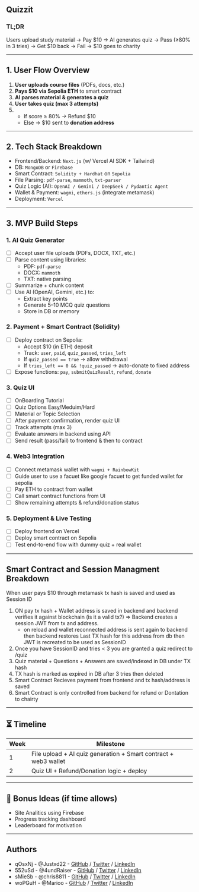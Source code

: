 ## Quizzit

### TL;DR
Users upload study material → Pay $10 → AI generates quiz → Pass (≥80% in 3 tries) → Get $10 back → Fail → $10 goes to charity

---

## 1. **User Flow Overview**
1. **User uploads course files** (PDFs, docs, etc.)
2. **Pays $10 via Sepolia ETH** to smart contract
3. **AI parses material & generates a quiz**
4. **User takes quiz (max 3 attempts)**
5. - If score ≥ 80% → Refund $10  
   - Else → $10 sent to **donation address**

---

## 2. **Tech Stack Breakdown**
- Frontend/Backend:  `Next.js` (w/ Vercel AI SDK + Tailwind)
- DB: `MongoDB` or `Firebase`
- Smart Contract: `Solidity + Hardhat` on `Sepolia`
- File Parsing: `pdf-parse`, `mammoth`, `txt-parser`
- Quiz Logic (AI): `OpenAI / Gemini / DeepSeek / Pydantic Agent`
- Wallet & Payment: `wagmi`, `ethers.js` (integrate metamask)
- Deployment: `Vercel`

---

## 3. **MVP Build Steps**

### 1. AI Quiz Generator
- [ ] Accept user file uploads (PDFs, DOCX, TXT, etc.)
- [ ] Parse content using libraries:
  - PDF: `pdf-parse`
  - DOCX: `mammoth`
  - TXT: native parsing
- [ ] Summarize + chunk content
- [ ] Use AI (OpenAI, Gemini, etc.) to:
  - Extract key points
  - Generate 5–10 MCQ quiz questions
  - Store in DB or memory

### 2. Payment + Smart Contract (Solidity)
- [ ] Deploy contract on Sepolia:
  - Accept $10 (in ETH) deposit
  - Track: `user`, `paid`, `quiz_passed`, `tries_left`
  - If `quiz_passed == true` → allow withdrawal
  - If `tries_left == 0 && !quiz_passed` → auto-donate to fixed address
- [ ] Expose functions: `pay`, `submitQuizResult`, `refund`, `donate`

### 3. Quiz UI
- [ ] OnBoarding Tutorial
- [ ] Quiz Options Easy/Meduim/Hard
- [ ] Material or Topic Selection
- [ ] After payment confirmation, render quiz UI
- [ ] Track attempts (max 3)
- [ ] Evaluate answers in backend using API
- [ ] Send result (pass/fail) to frontend & then to contract

### 4. Web3 Integration
- [ ] Connect metamask wallet with `wagmi + RainbowKit`
- [ ] Guide user to use a facuet like google facuet to get funded wallet for sepolia
- [ ] Pay ETH to contract from wallet
- [ ] Call smart contract functions from UI
- [ ] Show remaining attempts & refund/donation status

### 5. Deployment & Live Testing
- [ ] Deploy frontend on Vercel
- [ ] Deploy smart contract on Sepolia
- [ ] Test end-to-end flow with dummy quiz + real wallet

---

## Smart Contract and Session Managment Breakdown
When user pays $10 through metamask tx hash is saved and used as Session ID
1. ON pay tx hash + Wallet address is saved in backend and backend verifies it against blockchain (is it a valid tx?) => Backend creates a session JWT from tx and address.
    - on reload and wallet reconnected address is sent again to backend then backend restores Last TX hash for this address from db then JWT is recreated to be used as SessionID 
2. Once you have SessionID and tries < 3 you are granted a quiz redirect to /quiz
3. Quiz material + Questions + Answers are saved/indexed in DB under TX hash
4. TX hash is marked as expired in DB after 3 tries then deleted
5. Smart Contract Recieves payment from frontend and tx hash/address is saved
6. Smart Contract is only controlled from backend for refund or Dontation to chairty

---

## ⏳ Timeline
| Week | Milestone                             |
|------|----------------------------------------|
| 1    | File upload + AI quiz generation + Smart contract + web3 wallet   |
| 2    | Quiz UI + Refund/Donation logic + deploy |

---

## 🚀 Bonus Ideas (if time allows)
- Site Analitics using Firebase
- Progress tracking dashboard
- Leaderboard for motivation

---

## Authors
- qOsxNj - @Justxd22 - [GitHub](https://github.com/Justxd22) / [Twitter](https://twitter.com/_xd222) / [LinkedIn](https://www.linkedin.com/in/noor-amjad-xd)
- 552uSd - @4undRaiser - [GitHub](https://github.com/) / [Twitter](https://twitter.com/) / [LinkedIn](https://www.linkedin.com/in/)
- sMieSb - @chris8811 - [GitHub](https://github.com/) / [Twitter](https://twitter.com/) / [LinkedIn](https://www.linkedin.com/in/)
- woPGuH - @Marioo - [GitHub](https://github.com/) / [Twitter](https://twitter.com/) / [LinkedIn](https://www.linkedin.com/in/)
